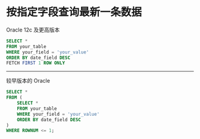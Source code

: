 # 按指定字段查询最新一条数据

Oracle 12c 及更高版本

```sql
SELECT *
FROM your_table
WHERE your_field = 'your_value'
ORDER BY date_field DESC
FETCH FIRST 1 ROW ONLY
```

---

较早版本的 Oracle

```sql
SELECT *
FROM (
    SELECT *
    FROM your_table
    WHERE your_field = 'your_value'
    ORDER BY date_field DESC
)
WHERE ROWNUM <= 1;
```
